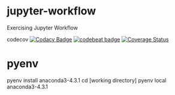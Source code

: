 # jupyter-workflow
Exercising Jupyter Workflow

codecov
[![Codacy Badge](https://api.codacy.com/project/badge/Grade/0afa41f335bb4f57a6a5775a00e0f564)](https://www.codacy.com/app/daenam.kim/jupyter-workflow?utm_source=github.com&amp;utm_medium=referral&amp;utm_content=daenamkim/jupyter-workflow&amp;utm_campaign=Badge_Grade)
[![codebeat badge](https://codebeat.co/badges/990459d0-52b8-4182-adc4-da7ec69c7daf)](https://codebeat.co/projects/github-com-daenamkim-jupyter-workflow-master)
[![Coverage Status](https://coveralls.io/repos/github/daenamkim/jupyter-workflow/badge.svg?branch=master)](https://coveralls.io/github/daenamkim/jupyter-workflow?branch=master)

# pyenv
pyenv install anaconda3-4.3.1
cd [working directory]
pyenv local anaconda3-4.3.1
